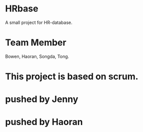 # HRbase
A small project for HR-database.

# Team Member
Bowen, Haoran, Songda, Tong.

# This project is based on scrum.

# pushed by Jenny

# pushed by Haoran
